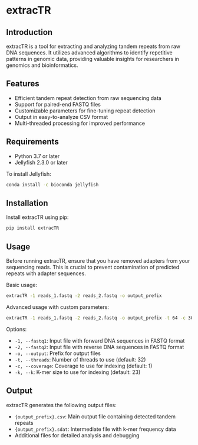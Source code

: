 # extracTR

## Introduction

extracTR is a tool for extracting and analyzing tandem repeats from raw DNA sequences. It utilizes advanced algorithms to identify repetitive patterns in genomic data, providing valuable insights for researchers in genomics and bioinformatics.

## Features

- Efficient tandem repeat detection from raw sequencing data
- Support for paired-end FASTQ files
- Customizable parameters for fine-tuning repeat detection
- Output in easy-to-analyze CSV format
- Multi-threaded processing for improved performance

## Requirements

- Python 3.7 or later
- Jellyfish 2.3.0 or later

To install Jellyfish:

```bash
conda install -c bioconda jellyfish
```

## Installation

Install extracTR using pip:

```bash
pip install extracTR
```

## Usage

Before running extracTR, ensure that you have removed adapters from your sequencing reads. This is crucial to prevent contamination of predicted repeats with adapter sequences.

Basic usage:

```bash
extracTR -1 reads_1.fastq -2 reads_2.fastq -o output_prefix
```

Advanced usage with custom parameters:

```bash
extracTR -1 reads_1.fastq -2 reads_2.fastq -o output_prefix -t 64 -c 30 -k 25
```

Options:
- `-1, --fastq1`: Input file with forward DNA sequences in FASTQ format
- `-2, --fastq2`: Input file with reverse DNA sequences in FASTQ format
- `-o, --output`: Prefix for output files
- `-t, --threads`: Number of threads to use (default: 32)
- `-c, --coverage`: Coverage to use for indexing (default: 1)
- `-k, --k`: K-mer size to use for indexing (default: 23)

## Output

extracTR generates the following output files:
- `{output_prefix}.csv`: Main output file containing detected tandem repeats
- `{output_prefix}.sdat`: Intermediate file with k-mer frequency data
- Additional files for detailed analysis and debugging